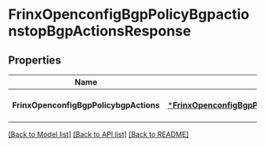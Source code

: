 # FrinxOpenconfigBgpPolicyBgpactionstopBgpActionsResponse

## Properties
Name | Type | Description | Notes
------------ | ------------- | ------------- | -------------
**FrinxOpenconfigBgpPolicybgpActions** | [***FrinxOpenconfigBgpPolicyBgpactionstopBgpActions**](frinx.openconfig.bgp.policy.bgpactionstop.BgpActions.md) |  | [optional] [default to null]

[[Back to Model list]](../README.md#documentation-for-models) [[Back to API list]](../README.md#documentation-for-api-endpoints) [[Back to README]](../README.md)


